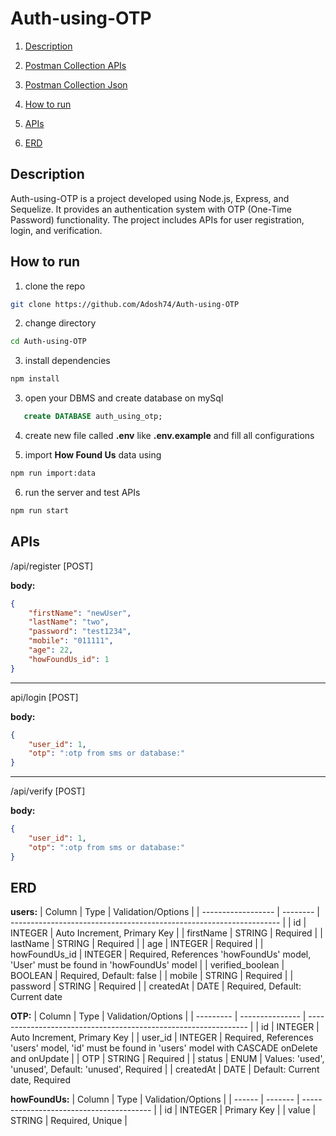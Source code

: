 # Auth-using-OTP

1. [Description](#description)

2. [Postman Collection APIs](https://lively-astronaut-351758.postman.co/workspace/Team-Workspace~c51b6aa5-67a5-46bc-82e7-11cc3b1ff0c7/collection/22825654-abb654f7-8e46-477a-a155-e23d28d63bc8?action=share&creator=22825654&active-environment=22825654-2e965a94-cec4-4a02-9023-6da3733177ba)

3. [Postman Collection Json](https://github.com/Adosh74/Auth-using-OTP/blob/main/Technical_Test.postman_collection.json)

4. [How to run](#how-to-run)

5. [APIs](#apis)

6. [ERD](#erd)

## Description
Auth-using-OTP is a project developed using Node.js, Express, and Sequelize. It provides an authentication system with OTP (One-Time Password) functionality. The project includes APIs for user registration, login, and verification.

## How to run

1. clone the repo

```bash
git clone https://github.com/Adosh74/Auth-using-OTP
```

2. change directory

```bash
cd Auth-using-OTP
```

3. install dependencies

```bash
npm install
```

3. open your DBMS and create database on mySql

```sql
   create DATABASE auth_using_otp;
```

4. create new file called **.env** like **.env.example** and fill all configurations

5. import **How Found Us** data using

```bash
npm run import:data
```

6. run the server and test APIs

```bash
npm run start
```

## APIs

/api/register [POST]

**body:**

```json
{
    "firstName": "newUser",
    "lastName": "two",
    "password": "test1234",
    "mobile": "011111",
    "age": 22,
    "howFoundUs_id": 1
}
```

---

api/login [POST]

**body:**

```json
{
    "user_id": 1,
    "otp": ":otp from sms or database:"
}
```

---

/api/verify [POST]

**body:**

```json
{
    "user_id": 1,
    "otp": ":otp from sms or database:"
}
```

## ERD

**users:**
| Column | Type | Validation/Options |
| ------------------ | -------- | ------------------------------------------------------------------- |
| id | INTEGER | Auto Increment, Primary Key |
| firstName | STRING | Required |
| lastName | STRING | Required |
| age | INTEGER | Required |
| howFoundUs_id | INTEGER | Required, References 'howFoundUs' model, 'User' must be found in 'howFoundUs' model |
| verified_boolean | BOOLEAN | Required, Default: false |
| mobile | STRING | Required |
| password | STRING | Required |
| createdAt | DATE | Required, Default: Current date

**OTP:**
| Column | Type | Validation/Options |
| --------- | --------------- | --------------------------------------------------------------- |
| id | INTEGER | Auto Increment, Primary Key |
| user_id | INTEGER | Required, References 'users' model, 'id' must be found in 'users' model with CASCADE onDelete and onUpdate |
| OTP | STRING | Required |
| status | ENUM | Values: 'used', 'unused', Default: 'unused', Required |
| createdAt | DATE | Default: Current date, Required

**howFoundUs:**
| Column | Type | Validation/Options |
| ------ | ------- | ---------------------------------------- |
| id | INTEGER | Primary Key |
| value | STRING | Required, Unique |